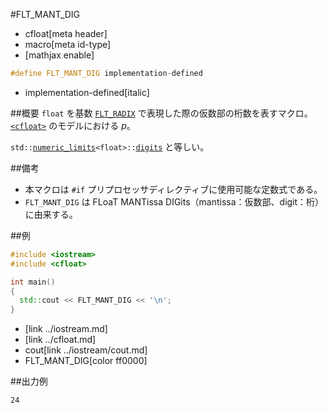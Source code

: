 #FLT_MANT_DIG
* cfloat[meta header]
* macro[meta id-type]
* [mathjax enable]

```cpp
#define FLT_MANT_DIG implementation-defined
```
* implementation-defined[italic]

##概要
`float` を基数 [`FLT_RADIX`](flt_radix.md) で表現した際の仮数部の桁数を表すマクロ。  
[`<cfloat>`](../cfloat.md) のモデルにおける $p$。

`std::`[`numeric_limits`](/reference/limits/numeric_limits.md)`<float>::`[`digits`](/reference/limits/numeric_limits/digits.md) と等しい。

##備考
- 本マクロは `#if` プリプロセッサディレクティブに使用可能な定数式である。
- `FLT_MANT_DIG` は FLoaT MANTissa DIGits（mantissa：仮数部、digit：桁）に由来する。


##例
```cpp
#include <iostream>
#include <cfloat>

int main()
{
  std::cout << FLT_MANT_DIG << '\n';
}
```
* <iostream>[link ../iostream.md]
* <cfloat>[link ../cfloat.md]
* cout[link ../iostream/cout.md]
* FLT_MANT_DIG[color ff0000]

##出力例
```
24
```
